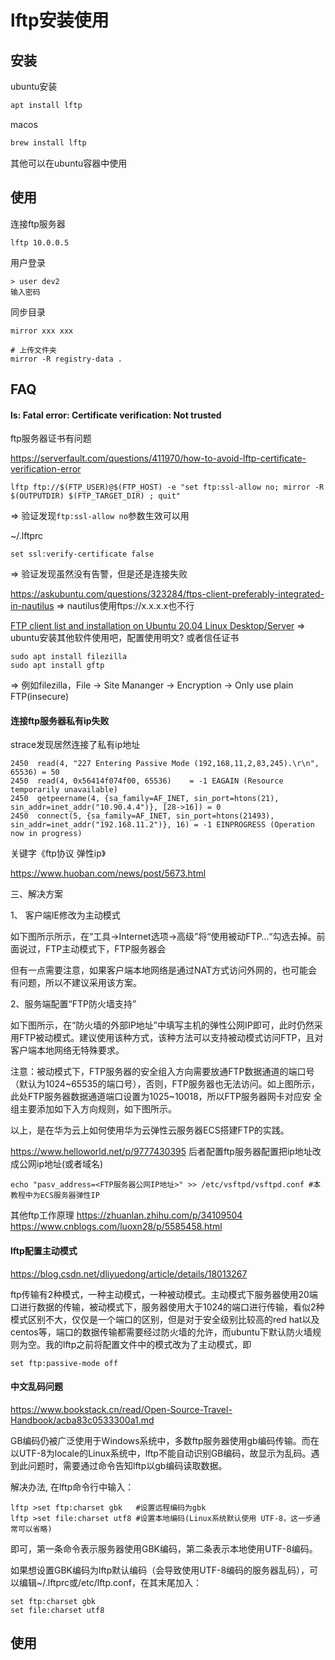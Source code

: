 # lftp安装使用

## 安装

ubuntu安装
```bash
apt install lftp
```

macos
```bash
brew install lftp
```

其他可以在ubuntu容器中使用

## 使用

连接ftp服务器
```
lftp 10.0.0.5
```

用户登录
```
> user dev2
输入密码
```

同步目录
```
mirror xxx xxx

# 上传文件夹
mirror -R registry-data .
```

## FAQ

#### ls: Fatal error: Certificate verification: Not trusted

ftp服务器证书有问题

https://serverfault.com/questions/411970/how-to-avoid-lftp-certificate-verification-error
```
lftp ftp://$(FTP_USER)@$(FTP_HOST) -e "set ftp:ssl-allow no; mirror -R $(OUTPUTDIR) $(FTP_TARGET_DIR) ; quit"
```
=> 验证发现`ftp:ssl-allow no`参数生效可以用

~/.lftprc
```
set ssl:verify-certificate false
```
=> 验证发现虽然没有告警，但是还是连接失败

https://askubuntu.com/questions/323284/ftps-client-preferably-integrated-in-nautilus
=> nautilus使用ftps://x.x.x.x也不行

[FTP client list and installation on Ubuntu 20.04 Linux Desktop/Server](https://linuxconfig.org/ftp-client-list-and-installation-on-ubuntu-20-04-linux-desktop-server)
=> ubuntu安装其他软件使用吧，配置使用明文? 或者信任证书
```
sudo apt install filezilla
sudo apt install gftp
```
=> 例如filezilla，File -> Site Mananger -> Encryption -> Only use plain FTP(insecure)

#### 连接ftp服务器私有ip失败

strace发现居然连接了私有ip地址
```
2450  read(4, "227 Entering Passive Mode (192,168,11,2,83,245).\r\n", 65536) = 50
2450  read(4, 0x56414f074f00, 65536)    = -1 EAGAIN (Resource temporarily unavailable)
2450  getpeername(4, {sa_family=AF_INET, sin_port=htons(21), sin_addr=inet_addr("10.90.4.4")}, [28->16]) = 0
2450  connect(5, {sa_family=AF_INET, sin_port=htons(21493), sin_addr=inet_addr("192.168.11.2")}, 16) = -1 EINPROGRESS (Operation now in progress)
```

关键字《ftp协议 弹性ip》

https://www.huoban.com/news/post/5673.html

三、解决方案

1、  客户端IE修改为主动模式

如下图所示所示，在“工具->Internet选项->高级”将“使用被动FTP…“勾选去掉。前面说过，FTP主动模式下，FTP服务器会

但有一点需要注意，如果客户端本地网络是通过NAT方式访问外网的，也可能会有问题，所以不建议采用该方案。

2、服务端配置“FTP防火墙支持”

如下图所示，在“防火墙的外部IP地址”中填写主机的弹性公网IP即可，此时仍然采用FTP被动模式。建议使用该种方式，该种方法可以支持被动模式访问FTP，且对客户端本地网络无特殊要求。

注意：被动模式下，FTP服务器的安全组入方向需要放通FTP数据通道的端口号（默认为1024~65535的端口号），否则，FTP服务器也无法访问。如上图所示，此处FTP服务器数据通道端口设置为1025~10018，所以FTP服务器网卡对应安
全组主要添加如下入方向规则，如下图所示。

以上，是在华为云上如何使用华为云弹性云服务器ECS搭建FTP的实践。

https://www.helloworld.net/p/9777430395
后者配置ftp服务器配置把ip地址改成公网ip地址(或者域名)
```
echo "pasv_address=<FTP服务器公网IP地址>" >> /etc/vsftpd/vsftpd.conf #本教程中为ECS服务器弹性IP
```

其他ftp工作原理
https://zhuanlan.zhihu.com/p/34109504
https://www.cnblogs.com/luoxn28/p/5585458.html


#### lftp配置主动模式

https://blog.csdn.net/dliyuedong/article/details/18013267

ftp传输有2种模式，一种主动模式，一种被动模式。主动模式下服务器使用20端口进行数据的传输，被动模式下，服务器使用大于1024的端口进行传输，看似2种模式区别不大，仅仅是一个端口的区别，但是对于安全级别比较高的red hat以及centos等，端口的数据传输都需要经过防火墙的允许，而ubuntu下默认防火墙规则为空。我的lftp之前将配置文件中的模式改为了主动模式，即

```
set ftp:passive-mode off
```

#### 中文乱码问题

https://www.bookstack.cn/read/Open-Source-Travel-Handbook/acba83c0533300a1.md

GB编码仍被广泛使用于Windows系统中，多数ftp服务器使用gb编码传输。而在以UTF-8为locale的Linux系统中，lftp不能自动识别GB编码，故显示为乱码。遇到此问题时，需要通过命令告知lftp以gb编码读取数据。

解决办法, 在lftp命令行中输入：
```
lftp >set ftp:charset gbk   #设置远程编码为gbk
lftp >set file:charset utf8 #设置本地编码(Linux系统默认使用 UTF-8，这一步通常可以省略)
```
即可，第一条命令表示服务器使用GBK编码，第二条表示本地使用UTF-8编码。

如果想设置GBK编码为lftp默认编码（会导致使用UTF-8编码的服务器乱码），可以编辑~/.lftprc或/etc/lftp.conf，在其末尾加入：
```
set ftp:charset gbk
set file:charset utf8
```

## 使用
